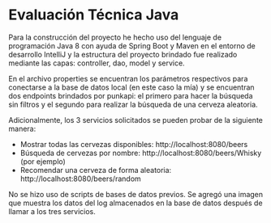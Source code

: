 # Evaluación Técnica Java

Para la construcción del proyecto he hecho uso del lenguaje de programación Java 8 con ayuda de Spring Boot y Maven en el entorno de desarrollo IntelliJ y la estructura del proyecto brindado fue realizado mediante las capas: controller, dao, model y service. 

En el archivo properties se encuentran los parámetros respectivos para conectarse a la base de datos local (en este caso la mía) y se encuentran dos endpoints brindados por punkapi: el primero para hacer la búsqueda sin filtros y el segundo para realizar la búsqueda de una cerveza aleatoria.

Adicionalmente, los 3 servicios solicitados se pueden probar de la siguiente manera: 

- Mostrar todas las cervezas disponibles: http://localhost:8080/beers   
- Búsqueda de cervezas por nombre: http://localhost:8080/beers/Whisky (por ejemplo)   
- Recomendar una cerveza de forma aleatoria: http://localhost:8080/beers/random   

No se hizo uso de scripts de bases de datos previos. Se agregó una imagen que muestra los datos del log almacenados en la base de datos después de llamar a los tres servicios.
